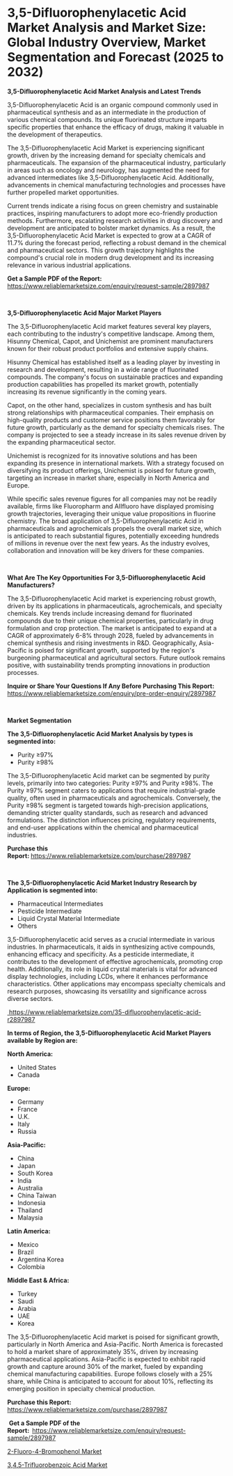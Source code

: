 <p><h1>3,5-Difluorophenylacetic Acid Market Analysis and Market Size: Global Industry Overview, Market Segmentation and Forecast (2025 to 2032)</h1></p><p><strong>3,5-Difluorophenylacetic Acid Market Analysis and Latest Trends</strong></p>
<p><p>3,5-Difluorophenylacetic Acid is an organic compound commonly used in pharmaceutical synthesis and as an intermediate in the production of various chemical compounds. Its unique fluorinated structure imparts specific properties that enhance the efficacy of drugs, making it valuable in the development of therapeutics.</p><p>The 3,5-Difluorophenylacetic Acid Market is experiencing significant growth, driven by the increasing demand for specialty chemicals and pharmaceuticals. The expansion of the pharmaceutical industry, particularly in areas such as oncology and neurology, has augmented the need for advanced intermediates like 3,5-Difluorophenylacetic Acid. Additionally, advancements in chemical manufacturing technologies and processes have further propelled market opportunities.</p><p>Current trends indicate a rising focus on green chemistry and sustainable practices, inspiring manufacturers to adopt more eco-friendly production methods. Furthermore, escalating research activities in drug discovery and development are anticipated to bolster market dynamics. As a result, the 3,5-Difluorophenylacetic Acid Market is expected to grow at a CAGR of 11.7% during the forecast period, reflecting a robust demand in the chemical and pharmaceutical sectors. This growth trajectory highlights the compound's crucial role in modern drug development and its increasing relevance in various industrial applications.</p></p>
<p><strong>Get a Sample PDF of the Report:&nbsp;</strong> <a href="https://www.reliablemarketsize.com/enquiry/request-sample/2897987?utm_campaign=1836&utm_medium=2&utm_source=Github&utm_content=ia&utm_term=15032025&utm_id=35-difluorophenylacetic-acid">https://www.reliablemarketsize.com/enquiry/request-sample/2897987</a></p>
<p>&nbsp;</p>
<p><strong>3,5-Difluorophenylacetic Acid Major Market Players</strong></p>
<p><p>The 3,5-Difluorophenylacetic Acid market features several key players, each contributing to the industry's competitive landscape. Among them, Hisunny Chemical, Capot, and Unichemist are prominent manufacturers known for their robust product portfolios and extensive supply chains.</p><p>Hisunny Chemical has established itself as a leading player by investing in research and development, resulting in a wide range of fluorinated compounds. The company's focus on sustainable practices and expanding production capabilities has propelled its market growth, potentially increasing its revenue significantly in the coming years.</p><p>Capot, on the other hand, specializes in custom synthesis and has built strong relationships with pharmaceutical companies. Their emphasis on high-quality products and customer service positions them favorably for future growth, particularly as the demand for specialty chemicals rises. The company is projected to see a steady increase in its sales revenue driven by the expanding pharmaceutical sector.</p><p>Unichemist is recognized for its innovative solutions and has been expanding its presence in international markets. With a strategy focused on diversifying its product offerings, Unichemist is poised for future growth, targeting an increase in market share, especially in North America and Europe.</p><p>While specific sales revenue figures for all companies may not be readily available, firms like Fluoropharm and AIIfluoro have displayed promising growth trajectories, leveraging their unique value propositions in fluorine chemistry. The broad application of 3,5-Difluorophenylacetic Acid in pharmaceuticals and agrochemicals propels the overall market size, which is anticipated to reach substantial figures, potentially exceeding hundreds of millions in revenue over the next few years. As the industry evolves, collaboration and innovation will be key drivers for these companies.</p></p>
<p>&nbsp;</p>
<p><strong>What Are The Key Opportunities For 3,5-Difluorophenylacetic Acid Manufacturers?</strong></p>
<p><p>The 3,5-Difluorophenylacetic Acid market is experiencing robust growth, driven by its applications in pharmaceuticals, agrochemicals, and specialty chemicals. Key trends include increasing demand for fluorinated compounds due to their unique chemical properties, particularly in drug formulation and crop protection. The market is anticipated to expand at a CAGR of approximately 6-8% through 2028, fueled by advancements in chemical synthesis and rising investments in R&D. Geographically, Asia-Pacific is poised for significant growth, supported by the region's burgeoning pharmaceutical and agricultural sectors. Future outlook remains positive, with sustainability trends prompting innovations in production processes.</p></p>
<p><strong>Inquire or Share Your Questions If Any Before Purchasing This Report:</strong> <a href="https://www.reliablemarketsize.com/enquiry/pre-order-enquiry/2897987?utm_campaign=1836&utm_medium=2&utm_source=Github&utm_content=ia&utm_term=15032025&utm_id=35-difluorophenylacetic-acid">https://www.reliablemarketsize.com/enquiry/pre-order-enquiry/2897987</a></p>
<p>&nbsp;</p>
<p><strong>Market Segmentation</strong></p>
<p><strong>The 3,5-Difluorophenylacetic Acid Market Analysis by types is segmented into:</strong></p>
<p><ul><li>Purity ≥97%</li><li>Purity ≥98%</li></ul></p>
<p><p>The 3,5-Difluorophenylacetic Acid market can be segmented by purity levels, primarily into two categories: Purity ≥97% and Purity ≥98%. The Purity ≥97% segment caters to applications that require industrial-grade quality, often used in pharmaceuticals and agrochemicals. Conversely, the Purity ≥98% segment is targeted towards high-precision applications, demanding stricter quality standards, such as research and advanced formulations. The distinction influences pricing, regulatory requirements, and end-user applications within the chemical and pharmaceutical industries.</p></p>
<p><strong>Purchase this Report:&nbsp;</strong><a href="https://www.reliablemarketsize.com/purchase/2897987?utm_campaign=1836&utm_medium=2&utm_source=Github&utm_content=ia&utm_term=15032025&utm_id=35-difluorophenylacetic-acid">https://www.reliablemarketsize.com/purchase/2897987</a></p>
<p>&nbsp;</p>
<p><strong>The 3,5-Difluorophenylacetic Acid Market Industry Research by Application is segmented into:</strong></p>
<p><ul><li>Pharmaceutical Intermediates</li><li>Pesticide Intermediate</li><li>Liquid Crystal Material Intermediate</li><li>Others</li></ul></p>
<p><p>3,5-Difluorophenylacetic acid serves as a crucial intermediate in various industries. In pharmaceuticals, it aids in synthesizing active compounds, enhancing efficacy and specificity. As a pesticide intermediate, it contributes to the development of effective agrochemicals, promoting crop health. Additionally, its role in liquid crystal materials is vital for advanced display technologies, including LCDs, where it enhances performance characteristics. Other applications may encompass specialty chemicals and research purposes, showcasing its versatility and significance across diverse sectors.</p></p>
<p><a href="https://www.reliablemarketsize.com/35-difluorophenylacetic-acid-r2897987?utm_campaign=1836&utm_medium=2&utm_source=Github&utm_content=ia&utm_term=15032025&utm_id=35-difluorophenylacetic-acid">&nbsp;https://www.reliablemarketsize.com/35-difluorophenylacetic-acid-r2897987</a></p>
<p><strong>In terms of Region, the 3,5-Difluorophenylacetic Acid Market Players available by Region are:</strong></p>
<p>
    <p> <strong> North America: </strong>
        <ul>
            <li>United States</li>
            <li>Canada</li>
        </ul>
        </p> 
    <p> <strong> Europe: </strong>
        <ul>
            <li>Germany</li>
            <li>France</li>
            <li>U.K.</li>
            <li>Italy</li>
            <li>Russia</li>
        </ul>
        </p> 
    <p> <strong> Asia-Pacific: </strong>
        <ul>
            <li>China</li>
            <li>Japan</li>
            <li>South Korea</li>
            <li>India</li>
            <li>Australia</li>
            <li>China Taiwan</li>
            <li>Indonesia</li>
            <li>Thailand</li>
            <li>Malaysia</li>
        </ul>
        </p> 
    <p> <strong> Latin America: </strong>
        <ul>
            <li>Mexico</li>
            <li>Brazil</li>
            <li>Argentina Korea</li>
            <li>Colombia</li>
        </ul>
        </p> 
    <p> <strong> Middle East & Africa: </strong>
        <ul>
            <li>Turkey</li>
            <li>Saudi</li>
            <li>Arabia</li>
            <li>UAE</li>
            <li>Korea</li>
        </ul>
    </p>
    </p>
<p><p>The 3,5-Difluorophenylacetic Acid market is poised for significant growth, particularly in North America and Asia-Pacific. North America is forecasted to hold a market share of approximately 35%, driven by increasing pharmaceutical applications. Asia-Pacific is expected to exhibit rapid growth and capture around 30% of the market, fueled by expanding chemical manufacturing capabilities. Europe follows closely with a 25% share, while China is anticipated to account for about 10%, reflecting its emerging position in specialty chemical production.</p></p>
<p><strong>Purchase this Report: </strong><a href="https://www.reliablemarketsize.com/purchase/2897987?utm_campaign=1836&utm_medium=2&utm_source=Github&utm_content=ia&utm_term=15032025&utm_id=35-difluorophenylacetic-acid">https://www.reliablemarketsize.com/purchase/2897987</a></p>
<p>&nbsp;<strong>Get a Sample PDF of the Report:&nbsp;&nbsp;</strong><a href="https://www.reliablemarketsize.com/enquiry/request-sample/2897987?utm_campaign=1836&utm_medium=2&utm_source=Github&utm_content=ia&utm_term=15032025&utm_id=35-difluorophenylacetic-acid">https://www.reliablemarketsize.com/enquiry/request-sample/2897987</a></p>
<p><strong></strong></p>
<p><p><a href="https://github.com/mabutironaldo/Market-Research-Report-List-7/blob/main/2-fluoro-4-bromophenol-market.md?utm_campaign=1836&utm_medium=2&utm_source=Github&utm_content=ia&utm_term=15032025&utm_id=35-difluorophenylacetic-acid">2-Fluoro-4-Bromophenol Market</a></p><p><a href="https://github.com/guneycigdem35/Market-Research-Report-List-5/blob/main/345-trifluorobenzoic-acid-market.md?utm_campaign=1836&utm_medium=2&utm_source=Github&utm_content=ia&utm_term=15032025&utm_id=35-difluorophenylacetic-acid">3,4,5-Trifluorobenzoic Acid Market</a></p></p>